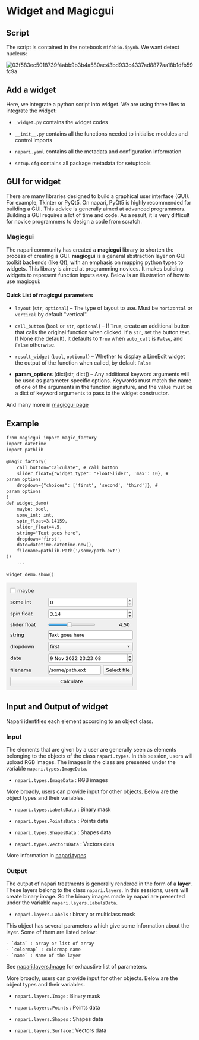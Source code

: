 # Widget and Magicgui

## Script

The script is contained in the notebook `mifobio.ipynb`. We want detect nucleus:

![03f583ec5018739f4abb9b3b4a580ac43bd933c4337ad8877aa18b1dfb59fc9a](https://github.com/hereariim/DEEP-NAPARI/assets/93375163/6e08ad15-8507-46fd-909a-0c3b446383bd)


## Add a widget

Here, we integrate a python script into widget. We are using three files to integrate the widget:

- `_widget.py` contains the widget codes

- `__init__.py` contains all the functions needed to initialise modules and control imports

- `napari.yaml` contains all the metadata and configuration information

- `setup.cfg` contains all package metadata for setuptools

## GUI for widget

There are many libraries designed to build a graphical user interface (GUI). For example, Tkinter or PyQt5. On napari, PyQt5 is highly recommended for building a GUI. This advice is generally aimed at advanced programmers. Building a GUI requires a lot of time and code. As a result, it is very difficult for novice programmers to design a code from scratch.

### Magicgui

The napari community has created a **magicgui** library to shorten the process of creating a GUI. **magicgui** is a general abstraction layer on GUI toolkit backends (like Qt), with an emphasis on mapping python types to widgets. This library is aimed at programming novices. It makes building widgets to represent function inputs easy. Below is an illustration of how to use magicgui:

#### Quick List of magicgui parameters

- `layout` (`str`, `optional`) – The type of layout to use. Must be `horizontal` or `vertical` by default "vertical".

- `call_button` (`bool` or `str`, `optional`) – If `True`, create an additional button that calls the original function when clicked. If a `str`, set the button text. If None (the default), it defaults to `True` when `auto_call` is `False`, and `False` otherwise.

- `result_widget` (`bool`, `optional`) – Whether to display a LineEdit widget the output of the function when called, by default `False`

- **param_options** (dict[str, dict]) – Any additional keyword arguments will be used as parameter-specific options. Keywords must match the name of one of the arguments in the function signature, and the value must be a dict of keyword arguments to pass to the widget constructor.

And many more in [magicgui page](https://pyapp-kit.github.io/magicgui/api/magic_factory/)

## Example

```
from magicgui import magic_factory
import datetime
import pathlib

@magic_factory(
    call_button="Calculate", # call_button
    slider_float={"widget_type": "FloatSlider", 'max': 10}, # param_options
    dropdown={"choices": ['first', 'second', 'third']}, # param_options
)
def widget_demo(
    maybe: bool,
    some_int: int,
    spin_float=3.14159,
    slider_float=4.5,
    string="Text goes here",
    dropdown='first',
    date=datetime.datetime.now(),
    filename=pathlib.Path('/some/path.ext')
):
    ...

widget_demo.show()
```

![Alt text](credit-image/7586a2670f0eb26111339c8f0fe6f8c4651ee9a9f444584181967deeb4301c80.png)

## Input and Output of widget

Napari identifies each element according to an object class.

### Input

The elements that are given by a user are generally seen as elements belonging to the objects of the class `napari.types`. In this session, users will upload RGB images. The images in the class are presented under the variable `napari.types.ImageData`.

- `napari.types.ImageData` : RGB images

More broadly, users can provide input for other objects. Below are the object types and their variables.

- `napari.types.LabelsData` : Binary mask

- `napari.types.PointsData` : Points data

- `napari.types.ShapesData` : Shapes data

- `napari.types.VectorsData` : Vectors data

More information in [napari.types](https://napari.org/stable/api/napari.types.html)

### Output

The output of napari treatments is generally rendered in the form of a **layer**. These layers belong to the class `napari.layers`. In this sessions, users will create binary image. So the binary images made by napari are presented under the variable `napari.layers.LabelsData`.

- `napari.layers.Labels` : binary or multiclass mask

This object has several parameters which give some information about the layer. Some of them are listed below:

    - `data` : array or list of array
    - `colormap` : colormap name
    - `name` : Name of the layer

See [napari.layers.Image](https://napari.org/stable/api/napari.layers.Image.html#napari.layers.Image) for exhaustive list of parameters.

More broadly, users can provide input for other objects. Below are the object types and their variables.

- `napari.layers.Image` : Binary mask

- `napari.layers.Points` : Points data

- `napari.layers.Shapes` : Shapes data

- `napari.layers.Surface` : Vectors data
